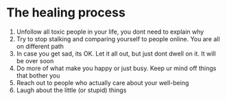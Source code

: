 # The healing process
1. Unfollow all toxic people in your life, you dont need to explain why
2. Try to stop stalking and comparing yourself to people online. You are all on different path
3. In case you get sad, its OK. Let it all out, but just dont dwell on it. It will be over soon
4. Do more of what make you happy or just busy. Keep ur mind off things that bother you
5. Reach out to people who actually care about your well-being
6. Laugh about the little (or stupid) things
